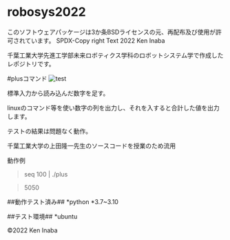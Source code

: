 # robosys2022

このソフトウェアパッケージは3か条BSDライセンスの元、再配布及び使用が許可されています。
SPDX-Copy right Text 2022 Ken Inaba

千葉工業大学先進工学部未来ロボティクス学科のロボットシステム学で作成したレポジトリです。

#plusコマンド
![test](https://github.com/dynepanch/robosys2022/actions/workflows/test.yml/badge.svg)

標準入力から読み込んだ数字を足す。

linuxのコマンド等を使い数字の列を出力し、それを入すると合計した値を出力します。

テストの結果は問題なく動作。

千葉工業大学の上田隆一先生のソースコードを授業のため流用

動作例

> seq 100 | ./plus

> 5050


##動作テスト済み##
*python
	*3.7~3.10

##テスト環境##
*ubuntu

©2022 Ken Inaba
